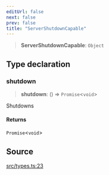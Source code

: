 ```yaml
---
editUrl: false
next: false
prev: false
title: "ServerShutdownCapable"
---
```


> **ServerShutdownCapable**: `Object`

## Type declaration

### shutdown

> **shutdown**: () => `Promise`\<`void`\>

Shutdowns

#### Returns

`Promise`\<`void`\>

## Source

[src/types.ts:23](https://github.com/eddienubes/sagetest/blob/6b2dec0/src/types.ts#L23)
